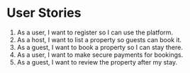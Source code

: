# User Stories

1. As a user, I want to register so I can use the platform.
2. As a host, I want to list a property so guests can book it.
3. As a guest, I want to book a property so I can stay there.
4. As a user, I want to make secure payments for bookings.
5. As a guest, I want to review the property after my stay.
